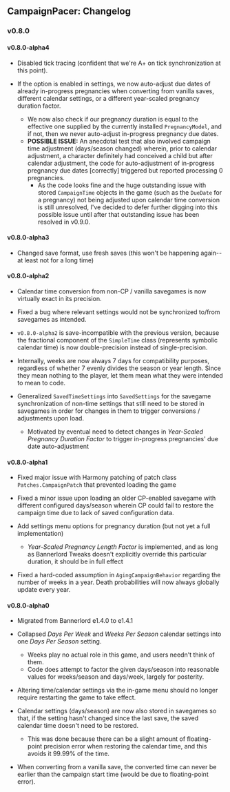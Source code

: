 ## CampaignPacer: Changelog

### v0.8.0

#### v0.8.0-alpha4

- Disabled tick tracing (confident that we're A+ on tick synchronization at this point).

- If the option is enabled in settings, we now auto-adjust due dates of already in-progress pregnancies when converting from vanilla saves, different calendar settings, or a different year-scaled pregnancy duration factor.
  - We now also check if our pregnancy duration is equal to the effective one supplied by the currently installed `PregnancyModel`, and if not, then we never auto-adjust in-progress pregnancy due dates.
  - **POSSIBLE ISSUE:** An anecdotal test that also involved campaign time adjustment (days/season changed) wherein, prior to calendar adjustment, a character definitely had conceived a child but after calendar adjustment, the code for auto-adjustment of in-progress pregnancy due dates [correctly] triggered but reported processing 0 pregnancies.
    - As the code looks fine and the huge outstanding issue with stored `CampaignTime` objects in the game (such as the `DueDate` for a pregnancy) not being adjusted upon calendar time conversion is still unresolved, I've decided to defer further digging into this possible issue until after that outstanding issue has been resolved in v0.9.0.

#### v0.8.0-alpha3

- Changed save format, use fresh saves (this won't be happening again-- at least not for a long time)

#### v0.8.0-alpha2

- Calendar time conversion from non-CP / vanilla savegames is now virtually exact in its precision.

- Fixed a bug where relevant settings would not be synchronized to/from savegames as intended.

- `v0.8.0-alpha2` is save-incompatible with the previous version, because the fractional component of the `SimpleTime` class (represents symbolic calendar time) is now double-precision instead of single-precision.

- Internally, weeks are now always 7 days for compatibility purposes, regardless of whether 7 evenly divides the season or year length. Since they mean nothing to the player, let them mean what they were intended to mean to code.

- Generalized `SavedTimeSettings` into `SavedSettings` for the savegame synchronization of non-time settings that still need to be stored in savegames in order for changes in them to trigger conversions / adjustments upon load.
  - Motivated by eventual need to detect changes in *Year-Scaled Pregnancy Duration Factor* to trigger in-progress pregnancies' due date auto-adjustment

#### v0.8.0-alpha1

- Fixed major issue with Harmony patching of patch class `Patches.CampaignPatch` that prevented loading the game

- Fixed a minor issue upon loading an older CP-enabled savegame with different configured days/season wherein CP could fail to restore the campaign time due to lack of saved configuration data.

- Add settings menu options for pregnancy duration (but not yet a full implementation)
  - *Year-Scaled Pregnancy Length Factor* is implemented, and as long as Bannerlord Tweaks doesn't explicitly override this particular duration, it should be in full effect

- Fixed a hard-coded assumption in `AgingCampaignBehavior` regarding the number of weeks in a year. Death probabilities will now always globally update every year.


#### v0.8.0-alpha0

- Migrated from Bannerlord e1.4.0 to e1.4.1

- Collapsed *Days Per Week* and *Weeks Per Season* calendar settings into one *Days Per Season* setting.
  - Weeks play no actual role in this game, and users needn't think of them.
  - Code does attempt to factor the given days/season into reasonable values for weeks/season and days/week, largely for posterity.

- Altering time/calendar settings via the in-game menu should no longer require restarting the game to take effect.

- Calendar settings (days/season) are now also stored in savegames so that, if the setting hasn't changed since the last save, the saved calendar time doesn't need to be restored.
  - This was done because there can be a slight amount of floating-point precision error when restoring the calendar time, and this avoids it 99.99% of the time.

- When converting from a vanilla save, the converted time can never be earlier than the campaign start time (would be due to floating-point error).
